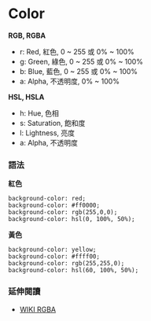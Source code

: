 # Color

**RGB, RGBA**

* r: Red, 紅色, 0 ~ 255 或 0% ~ 100%
* g: Green, 綠色, 0 ~ 255 或 0% ~ 100%
* b: Blue, 藍色, 0 ~ 255 或 0% ~ 100%
* a: Alpha, 不透明度, 0% ~ 100%

**HSL, HSLA**

* h: Hue, 色相
* s: Saturation, 飽和度
* l: Lightness, 亮度
* a: Alpha, 不透明度

### 語法

**紅色**

```
background-color: red;
background-color: #ff0000;
background-color: rgb(255,0,0);
background-color: hsl(0, 100%, 50%);
```

**黃色**

```
background-color: yellow;
background-color: #ffff00;
background-color: rgb(255,255,0);
background-color: hsl(60, 100%, 50%);
```

### 延伸閱讀

* [WIKI RGBA](https://zh.wikipedia.org/wiki/RGBA)
